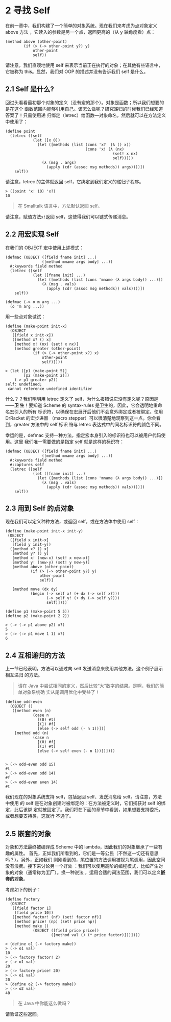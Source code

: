 # 2 寻找 Self

在前一章中，我们构建了一个简单的对象系统。现在我们来考虑为点对象定义 above 方法
，它读入的参数是另一个点，返回更高的（从 y 轴角度看）点：

```Racket
(method above (other-point)
        (if (> (-> other-point y?) y)
            other-point
            self))
```

请注意，我们直观地使用 self 来表示当前正在执行的对象；在其他有些语言中，它被称为
this。显然，我们对 OOP 的描述并没有告诉我们 self 是什么。

## 2.1 Self 是什么?

回过头看看最初那个对象的定义（没有宏的那个）。对象是函数；所以我们想要的是在这个
函数范围内能够引用自己。该怎么做呢？研究递归的时候我们已经知道答案了！只需使用递
归绑定（letrec）给函数—对象命名，然后就可以在方法定义中使用了：

```Racket
(define point
  (letrec ([self
            (let ([x 0])
              (let ([methods (list (cons 'x?  (λ () x))
                                   (cons 'x! (λ (nx)
                                               (set! x nx)
                                               self)))])
                (λ (msg . args)
                  (apply (cdr (assoc msg methods)) args))))])
    self))
```

请注意，letrec 的主体就返回 self，它绑定到我们定义的递归子程序。

```Racket
> ((point 'x! 10) 'x?)
10
```

> 在 Smalltalk 语言中，方法默认返回 self。

请注意，赋值方法`x!`返回 self，这使得我们可以链式传递消息。

## 2.2 用宏实现 Self

在我们的 OBJECT 宏中使用上述模式：

```Racket
(defmac (OBJECT ([field fname init] ...)
                ([method mname args body] ...))
  #:keywords field method
  (letrec ([self
            (let ([fname init] ...)
              (let ([methods (list (cons 'mname (λ args body)) ...)])
                (λ (msg . vals)
                  (apply (cdr (assoc msg methods)) vals))))])
    self))

(defmac (-> o m arg ...)
  (o 'm arg ...))
```

用一些点对象试试：

```Racket
(define (make-point init-x)
  (OBJECT
   ([field x init-x])
   ([method x? () x]
    [method x! (nx) (set! x nx)]
    [method greater (other-point)
            (if (> (-> other-point x?) x)
                other-point
                self)])))

> (let ([p1 (make-point 5)]
        [p2 (make-point 2)])
    (-> p1 greater p2))
self: undefined;
 cannot reference undefined identifier
```

什么？？我们明明用 letrec 定义了 self，为什么报错说它没有定义呢？原因是——**卫
生**！要知道 Scheme 的 syntax-rules 是卫生的，因此，它会透明地重命名宏引入的所有
标识符，以确保在宏展开后他们不会意外绑定或者被绑定。使用 DrRacket 的宏步进器
（macro stepper）可以很清楚地观察到这一点。你会看到，greater 方法中的 self 标识
符与 letrec 表达式中的同名标识符的颜色不同。

幸运的是，defmac 支持一种方法，指定宏本身引入的标识符也可以被用户代码使用。这里
我们唯一需要做的是指定 self 就是这样的标识符：

```Racket
(defmac (OBJECT ([field fname init] ...)
                ([method mname args body] ...))
  #:keywords field method
  #:captures self
  (letrec ([self
            (let ([fname init] ...)
              (let ([methods (list (cons 'mname (λ args body)) ...)])
                (λ (msg . vals)
                  (apply (cdr (assoc msg methods)) vals))))])
    self))
```

## 2.3 用到 Self 的点对象

现在我们可以定义种种方法，或返回 self，或在方法体中使用 self：

```Racket
(define (make-point init-x init-y)
 (OBJECT
  ([field x init-x]
   [field y init-y])
  ([method x? () x]
   [method y? () y]
   [method x! (new-x) (set! x new-x)]
   [method y! (new-y) (set! y new-y)]
   [method above (other-point)
           (if (> (-> other-point y?) y)
               other-point
               self)]

   [method move (dx dy)
           (begin (-> self x! (+ dx (-> self x?)))
                  (-> self y! (+ dy (-> self y?)))
                  self)])))

(define p1 (make-point 5 5))
(define p2 (make-point 2 2))

> (-> (-> p1 above p2) x?)
5
> (-> (-> p1 move 1 1) x?)
6
```

## 2.4 互相递归的方法

上一节已经表明，方法可以通过向 self 发送消息来使用其他方法。这个例子展示相互递归
的方法。

> 请在 Java 中尝试相同的定义，然后比较“大”数字的结果。是啊，我们的简单对象系统确
> 实从尾调用优化中受益了！

```Racket
(define odd-even
  (OBJECT ()
   ([method even (n)
            (case n
              [(0) #t]
              [(1) #f]
              [else (-> self odd (- n 1))])]
    [method odd (n)
            (case n
              [(0) #f]
              [(1) #t]
              [else (-> self even (- n 1))])])))


> (-> odd-even odd 15)
#t
> (-> odd-even odd 14)
#f
> (-> odd-even even 14)
#t
```

我们现在的对象系统支持 self，包括返回 self、发送消息给 self。请注意，方法中使用
的 self 是在对象创建时被绑定的：在方法被定义时，它们捕获对 self 的绑定，此后该绑
定就被固定了。我们将在下面的章节中看到，如果想要支持委托，或者想要支持类，这就行
不通了。

## 2.5 嵌套的对象

对象和方法最终被编译成 Scheme 中的 lambda，因此我们的对象继承了一些有趣的属性。
首先，正如我们所看到的，它们是一等公民（不然这一切还有意思吗？）。另外，正如我们
刚刚看到的，尾位置的方法调用被视为尾调用，因此空间没有浪费。接下来讨论另一个好处
：我们可以使用高阶的编程模式，比如产生对象的对象（通常称为**工厂**）。换一种说法
，运用合适的词法范围，我们可以定义**嵌套的对象**。

考虑如下的例子：

```Racket
(define factory
  (OBJECT
   ([field factor 1]
    [field price 10])
   ([method factor! (nf) (set! factor nf)]
    [method price! (np) (set! price np)]
    [method make ()
            (OBJECT ([field price price])
                    ([method val () (* price factor)]))])))

> (define o1 (-> factory make))
> (-> o1 val)
10
> (-> factory factor! 2)
> (-> o1 val)
20
> (-> factory price! 20)
> (-> o1 val)
20
> (define o2 (-> factory make))
> (-> o2 val)
40
```

> 在 Java 中你能这么做吗？

请验证这些返回。
